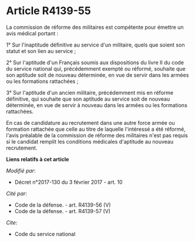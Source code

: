 # Article R4139-55

La commission de réforme des militaires est compétente pour émettre un avis médical portant : 

1° Sur l'inaptitude définitive au service d'un militaire, quels que soient son statut et son lien au service ; 

2° Sur l'aptitude d'un Français soumis aux dispositions du livre II du code du service national qui, précédemment exempté ou
réformé, souhaite que son aptitude soit de nouveau déterminée, en vue de servir dans les armées ou les formations
rattachées ; 

3° Sur l'aptitude d'un ancien militaire, précédemment mis en réforme définitive, qui souhaite que son aptitude au service
soit de nouveau déterminée, en vue de servir à nouveau dans les armées ou les formations rattachées.

En  cas de candidature au recrutement dans une autre force armée ou  formation rattachée que celle au titre de laquelle
l'intéressé a été  réformé, l'avis préalable de la commission de réforme des militaires  n'est pas requis si le candidat
remplit les conditions médicales  d'aptitude au nouveau recrutement.

**Liens relatifs à cet article**

_Modifié par_:

  - Décret n°2017-130 du 3 février 2017 - art. 10

_Cité par_:

  - Code de la défense. - art. R4139-56 (V)
  - Code de la défense. - art. R4139-57 (V)

_Cite_:

  - Code du service national
